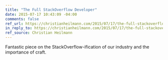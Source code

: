 ```yaml
---
title: "The Full StackOverflow Developer"
date: 2015-07-17 10:43:09 -04:00
comments: false
ref_url: https://christianheilmann.com/2015/07/17/the-full-stackoverflow-developer/
in_reply_to: https://christianheilmann.com/2015/07/17/the-full-stackoverflow-developer/
ref_source: Christian Heilmann
---
```


Fantastic piece on the StackOverflow-ification of our industry and the importance of craft.